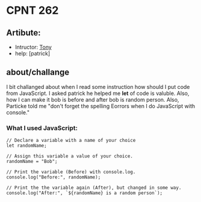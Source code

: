 # CPNT 262

## Artibute:

- Intructor: [Tony](https://github.com/acidtone)
- help: [patrick]

## about/challange

I bit challanged about when I read some instruction how should I put code from JavaScript. I asked patrick he helped me **let** of code is valuble. Also, how I can make it bob is before and after bob is random person. Also, Particke told me "don't forget the spelling Eorrors when I do JavaScript with console."

### What I used JavaScript:

```
// Declare a variable with a name of your choice
let randomName;

// Assign this variable a value of your choice.
randomName = "Bob";

// Print the variable (Before) with console.log.
console.log("Before:", randomName);

// Print the the variable again (After), but changed in some way.
console.log("After:", `${randomName} is a random person`);
```